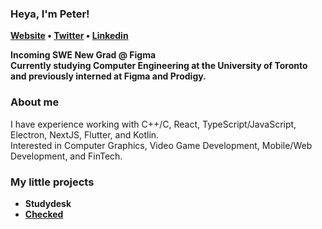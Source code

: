 ### Heya, I'm Peter!
<p> 
  <b>
  <a href="https://peterdpong.github.io/">Website</a> •
  <a href="https://twitter.com/peterdpong">Twitter</a> •
  <a href="https://www.linkedin.com/in/soraphoj/">Linkedin</a>
  </b>
</p>

**Incoming SWE New Grad @ Figma**  
**Currently studying Computer Engineering at the University of Toronto and previously interned at Figma and Prodigy.**  


### About me
I have experience working with C++/C, React, TypeScript/JavaScript, Electron, NextJS, Flutter, and Kotlin.   
Interested in Computer Graphics, Video Game Development, Mobile/Web Development, and FinTech.

### My little projects
* **Studydesk**
* **[Checked](https://github.com/peterdpong/checked-android)**

